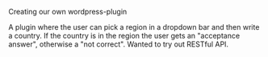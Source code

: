 Creating our own wordpress-plugin

A plugin where the user can pick a region in a dropdown bar and then write a country. If the country is in the region the user gets an "acceptance answer", otherwise a "not correct".
Wanted to try out RESTful API.
